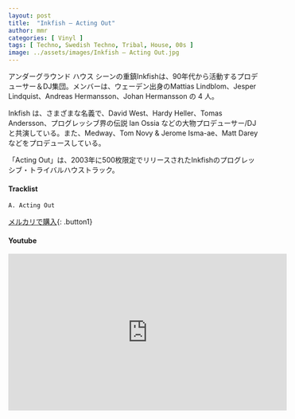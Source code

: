 ```yaml
---
layout: post
title:  "Inkfish – Acting Out"
author: mmr
categories: [ Vinyl ]
tags: [ Techno, Swedish Techno, Tribal, House, 00s ]
image: ../assets/images/Inkfish – Acting Out.jpg
---
```


アンダーグラウンド ハウス シーンの重鎮Inkfishは、90年代から活動するプロデューサー＆DJ集団。メンバーは、ウェーデン出身のMattias Lindblom、Jesper Lindquist、Andreas Hermansson、Johan Hermansson の 4 人。

Inkfish は、さまざまな名義で、David West、Hardy Heller、Tomas Andersson、プログレッシブ界の伝説 Ian Ossia などの大物プロデューサー/DJ と共演している。また、Medway、Tom Novy & Jerome Isma-ae、Matt Darey などをプロデュースしている。

「Acting Out」は、2003年に500枚限定でリリースされたInkfishのプログレッシブ・トライバルハウストラック。

#### Tracklist
```md
A. Acting Out
```

[メルカリで購入](https://jp.mercari.com/item/m47096405084?afid=6142608987){: .button1}

#### Youtube 
<iframe width="560" height="315" src="https://www.youtube.com/embed/lMffgmavpE8?si=3ejHN8YBz5MOBGQn" title="YouTube video player" frameborder="0" allow="accelerometer; autoplay; clipboard-write; encrypted-media; gyroscope; picture-in-picture; web-share" referrerpolicy="strict-origin-when-cross-origin" allowfullscreen></iframe>